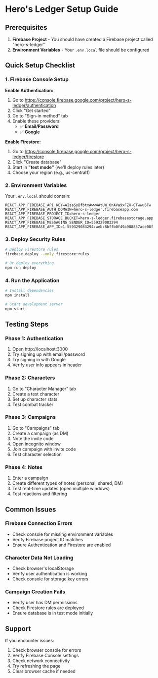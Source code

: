 # Hero's Ledger Setup Guide

## Prerequisites

1. **Firebase Project** - You should have created a Firebase project called "hero-s-ledger"
2. **Environment Variables** - Your `.env.local` file should be configured

## Quick Setup Checklist

### 1. Firebase Console Setup

**Enable Authentication:**
1. Go to https://console.firebase.google.com/project/hero-s-ledger/authentication
2. Click "Get started"
3. Go to "Sign-in method" tab
4. Enable these providers:
   - ✅ **Email/Password**
   - ✅ **Google**

**Enable Firestore:**
1. Go to https://console.firebase.google.com/project/hero-s-ledger/firestore
2. Click "Create database"
3. Start in **"test mode"** (we'll deploy rules later)
4. Choose your region (e.g., us-central1)

### 2. Environment Variables

Your `.env.local` should contain:
```
REACT_APP_FIREBASE_API_KEY=AIzaSyBfbtxAww4AtUW_0nAVa9xFZX-CTwwu6Fw
REACT_APP_FIREBASE_AUTH_DOMAIN=hero-s-ledger.firebaseapp.com
REACT_APP_FIREBASE_PROJECT_ID=hero-s-ledger
REACT_APP_FIREBASE_STORAGE_BUCKET=hero-s-ledger.firebasestorage.app
REACT_APP_FIREBASE_MESSAGING_SENDER_ID=559329083294
REACT_APP_FIREBASE_APP_ID=1:559329083294:web:8bffb0f49a988857ace08f
```

### 3. Deploy Security Rules

```bash
# Deploy Firestore rules
firebase deploy --only firestore:rules

# Or deploy everything
npm run deploy
```

### 4. Run the Application

```bash
# Install dependencies
npm install

# Start development server
npm start
```

## Testing Steps

### Phase 1: Authentication
1. Open http://localhost:3000
2. Try signing up with email/password
3. Try signing in with Google
4. Verify user info appears in header

### Phase 2: Characters
1. Go to "Character Manager" tab
2. Create a test character
3. Set up character stats
4. Test combat tracker

### Phase 3: Campaigns
1. Go to "Campaigns" tab
2. Create a campaign (as DM)
3. Note the invite code
4. Open incognito window
5. Join campaign with invite code
6. Test character selection

### Phase 4: Notes
1. Enter a campaign
2. Create different types of notes (personal, shared, DM)
3. Test real-time updates (open multiple windows)
4. Test reactions and filtering

## Common Issues

### Firebase Connection Errors
- Check console for missing environment variables
- Verify Firebase project ID matches
- Ensure Authentication and Firestore are enabled

### Character Data Not Loading
- Check browser's localStorage
- Verify user authentication is working
- Check console for storage key errors

### Campaign Creation Fails
- Verify user has DM permissions
- Check Firestore rules are deployed
- Ensure database is in test mode initially

## Support

If you encounter issues:
1. Check browser console for errors
2. Verify Firebase Console settings
3. Check network connectivity
4. Try refreshing the page
5. Clear browser cache if needed